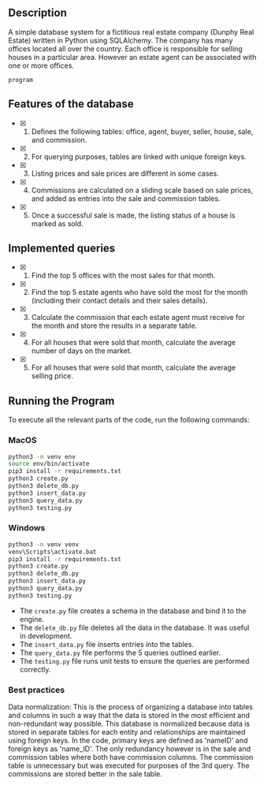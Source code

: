 ## Description
A simple database system for a fictitious real estate company (Dunphy Real Estate) written in Python using SQLAlchemy. The company has many offices located all over the country. Each office is responsible for selling houses in a particular area. However an estate agent can be associated with one or more offices.

```program```

## Features of the database
- [x] 1. Defines the following tables: office, agent, buyer, seller, house, sale, and commission.
- [x] 2. For querying purposes, tables are linked with unique foreign keys.
- [x] 3. Listing prices and sale prices are different in some cases.
- [x] 4. Commissions are calculated on a sliding scale based on sale prices, and added as entries into the sale and commission tables.
- [x] 5. Once a successful sale is made, the listing status of a house is marked as sold.

## Implemented queries
- [x] 1. Find the top 5 offices with the most sales for that month.
- [x] 2. Find the top 5 estate agents who have sold the most for the month (including their contact details and their sales details).
- [x] 3. Calculate the commission that each estate agent must receive for the month and store the results in a separate table.
- [x] 4. For all houses that were sold that month, calculate the average number of days on the market.
- [x] 5. For all houses that were sold that month, calculate the average selling price.

## Running the Program
To execute all the relevant parts of the code, run the following commands:

### MacOS
```bash
python3 -m venv env
source env/bin/activate
pip3 install -r requirements.txt
python3 create.py
python3 delete_db.py
python3 insert_data.py
python3 query_data.py
python3 testing.py
```

### Windows
```cmd
python3 -m venv venv
venv\Scripts\activate.bat
pip3 install -r requirements.txt
python3 create.py
python3 delete_db.py
python3 insert_data.py
python3 query_data.py
python3 testing.py
```

- The `create.py` file creates a schema in the database and bind it to the engine.
- The `delete_db.py` file deletes all the data in the database. It was useful in development.
- The `insert_data.py` file inserts entries into the tables.
- The `query_data.py` file performs the 5 queries outlined earlier.
- The `testing.py` file runs unit tests to ensure the queries are performed correctly.

### Best practices
 Data normalization: This is the process of organizing a database into tables and columns in such a way that the data is stored in the most efficient and non-redundant way possible. This database is normalized because data is stored in separate tables for each entity and relationships are maintained using foreign keys. In the code, primary keys are defined as 'nameID' and foreign keys as 'name_ID'. The only redundancy however is in the sale and commission tables where both have commission columns. The commission table is unnecessary but was executed for purposes of the 3rd query. The commissions are stored better in the sale table.
